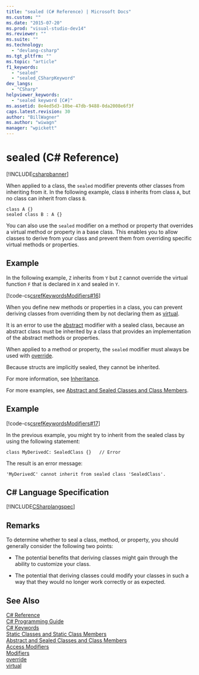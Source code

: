 ```yaml
---
title: "sealed (C# Reference) | Microsoft Docs"
ms.custom: ""
ms.date: "2015-07-20"
ms.prod: "visual-studio-dev14"
ms.reviewer: ""
ms.suite: ""
ms.technology: 
  - "devlang-csharp"
ms.tgt_pltfrm: ""
ms.topic: "article"
f1_keywords: 
  - "sealed"
  - "sealed_CSharpKeyword"
dev_langs: 
  - "CSharp"
helpviewer_keywords: 
  - "sealed keyword [C#]"
ms.assetid: 8e4ed5d3-10be-47db-9488-0da2008e6f3f
caps.latest.revision: 30
author: "BillWagner"
ms.author: "wiwagn"
manager: "wpickett"
---
```

# sealed (C# Reference)
[!INCLUDE[csharpbanner](../../../includes/csharpbanner.md)]

When applied to a class, the `sealed` modifier prevents other classes from inheriting from it. In the following example, class `B` inherits from class `A`, but no class can inherit from class `B`.  
  
```  
class A {}      
sealed class B : A {}  
```  
  
 You can also use the `sealed` modifier on a method or property that overrides a virtual method or property in a base class. This enables you to allow classes to derive from your class and prevent them from overriding specific virtual methods or properties.  
  
## Example  
 In the following example, `Z` inherits from `Y` but `Z` cannot override the virtual function `F` that is declared in `X` and sealed in `Y`.  
  
 [!code-cs[csrefKeywordsModifiers#16](../../../csharp/language-reference/keywords/codesnippet/csharp/csrefKeywordsModifiers/csrefKeywordsModifiers.cs#16)]  
  
 When you define new methods or properties in a class, you can prevent deriving classes from overriding them by not declaring them as [virtual](../../../csharp/language-reference/keywords/virtual.md).  
  
 It is an error to use the [abstract](../../../csharp/language-reference/keywords/abstract.md) modifier with a sealed class, because an abstract class must be inherited by a class that provides an implementation of the abstract methods or properties.  
  
 When applied to a method or property, the `sealed` modifier must always be used with [override](../../../csharp/language-reference/keywords/override.md).  
  
 Because structs are implicitly sealed, they cannot be inherited.  
  
 For more information, see [Inheritance](../../../csharp/programming-guide/classes-and-structs/inheritance.md).  
  
 For more examples, see [Abstract and Sealed Classes and Class Members](../../../csharp/programming-guide/classes-and-structs/abstract-and-sealed-classes-and-class-members.md).  
  
## Example  
 [!code-cs[csrefKeywordsModifiers#17](../../../csharp/language-reference/keywords/codesnippet/csharp/csrefKeywordsModifiers/csrefKeywordsModifiers.cs#17)]  
  
 In the previous example, you might try to inherit from the sealed class by using the following statement:  
  
 `class MyDerivedC: SealedClass {}   // Error`  
  
 The result is an error message:  
  
 `'MyDerivedC' cannot inherit from sealed class 'SealedClass'.`  
  
## C# Language Specification  
 [!INCLUDE[CSharplangspec](../../../includes/csharplangspec-md.md)]  
  
## Remarks  
 To determine whether to seal a class, method, or property, you should generally consider the following two points:  
  
-   The potential benefits that deriving classes might gain through the ability to customize your class.  
  
-   The potential that deriving classes could modify your classes in such a way that they would no longer work correctly or as expected.  
  
## See Also  
 [C# Reference](../../../csharp/language-reference/index.md)   
 [C# Programming Guide](../../../csharp/programming-guide/index.md)   
 [C# Keywords](../../../csharp/language-reference/keywords/index.md)   
 [Static Classes and Static Class Members](../../../csharp/programming-guide/classes-and-structs/static-classes-and-static-class-members.md)   
 [Abstract and Sealed Classes and Class Members](../../../csharp/programming-guide/classes-and-structs/abstract-and-sealed-classes-and-class-members.md)   
 [Access Modifiers](../../../csharp/programming-guide/classes-and-structs/access-modifiers.md)   
 [Modifiers](../../../csharp/language-reference/keywords/modifiers.md)   
 [override](../../../csharp/language-reference/keywords/override.md)   
 [virtual](../../../csharp/language-reference/keywords/virtual.md)